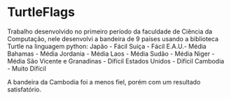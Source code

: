 # TurtleFlags
Trabalho desenvolvido no primeiro período da faculdade de Ciência da Computação, nele desenvolvi a bandeira de 9 países usando a biblioteca Turtle na linguagem python:
Japão - Fácil
Suíça - Fácil
E.A.U.- Média
Bahamas - Média
Jordania - Média
Laos - Média
Sudão - Média
Niger - Média
São Vicente e Granadinas - Difícil
Estados Unidos - Difícil
Cambodia - Muito Difícil

A bandeira da Cambodia foi a menos fiel, porém com um resultado satisfatório.
